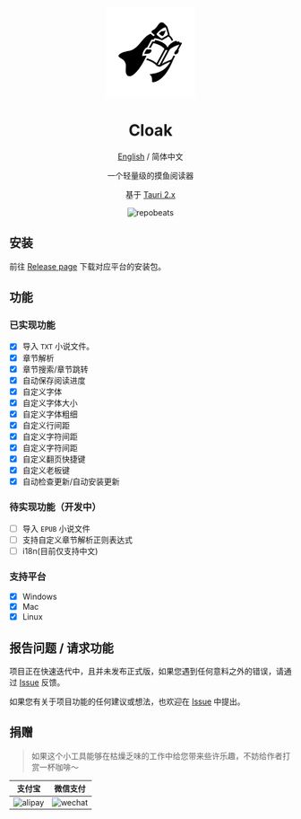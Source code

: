 <div align="center">
  <img src="./public/logo.png" width="160" alt="icon"/>

  <h1 align="center">Cloak</h1>

  [English](./README.md) / 简体中文

  一个轻量级的摸鱼阅读器

  基于 [Tauri 2.x](https://github.com/tauri-apps/tauri)

  ![repobeats](https://repobeats.axiom.co/api/embed/d02bba2d34b3b88d610c307249c5203800a251eb.svg)
</div>

## 安装

前往 [Release page](https://github.com/Xav1erSue/cloak/releases) 下载对应平台的安装包。

## 功能

### 已实现功能

- [x] 导入 `TXT` 小说文件。
- [x] 章节解析
- [x] 章节搜索/章节跳转
- [x] 自动保存阅读进度
- [x] 自定义字体
- [x] 自定义字体大小
- [x] 自定义字体粗细
- [x] 自定义行间距
- [x] 自定义字符间距
- [x] 自定义字符间距
- [x] 自定义翻页快捷键
- [x] 自定义老板键
- [x] 自动检查更新/自动安装更新

### 待实现功能（开发中）

- [ ] 导入 `EPUB` 小说文件
- [ ] 支持自定义章节解析正则表达式
- [ ] i18n(目前仅支持中文)

### 支持平台

- [x] Windows
- [x] Mac
- [x] Linux

## 报告问题 / 请求功能

项目正在快速迭代中，且并未发布正式版，如果您遇到任何意料之外的错误，请通过 [Issue](https://github.com/Xav1erSue/cloak/issues) 反馈。

如果您有关于项目功能的任何建议或想法，也欢迎在 [Issue](https://github.com/Xav1erSue/cloak/issues) 中提出。

## 捐赠

> 如果这个小工具能够在枯燥乏味的工作中给您带来些许乐趣，不妨给作者打赏一杯咖啡～

| 支付宝 | 微信支付 |
| :---: | :---: |
| <img src="./public/alipay.jpg" width="200" alt="alipay"/> | <img src="./public/wechat.jpg" width="200" alt="wechat"/> |
